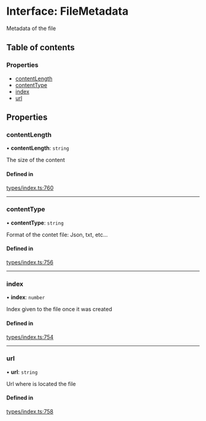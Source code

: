 # Interface: FileMetadata

Metadata of the file

## Table of contents

### Properties

- [contentLength](FileMetadata.md#contentlength)
- [contentType](FileMetadata.md#contenttype)
- [index](FileMetadata.md#index)
- [url](FileMetadata.md#url)

## Properties

### contentLength

• **contentLength**: `string`

The size of the content

#### Defined in

[types/index.ts:760](https://github.com/nevermined-io/react-components/blob/f13a3b1/catalog/src/types/index.ts#L760)

___

### contentType

• **contentType**: `string`

Format of the contet file: Json, txt, etc...

#### Defined in

[types/index.ts:756](https://github.com/nevermined-io/react-components/blob/f13a3b1/catalog/src/types/index.ts#L756)

___

### index

• **index**: `number`

Index given to the file once it was created

#### Defined in

[types/index.ts:754](https://github.com/nevermined-io/react-components/blob/f13a3b1/catalog/src/types/index.ts#L754)

___

### url

• **url**: `string`

Url where is located the file

#### Defined in

[types/index.ts:758](https://github.com/nevermined-io/react-components/blob/f13a3b1/catalog/src/types/index.ts#L758)
